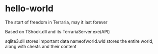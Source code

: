# hello-world
The start of freedom in Terraria,
may it last forever

Based on TShock.dll and its TerrariaServer.exe(API)

sqlite3.dll stores important data
nameofworld.wld stores the entire world, along with chests and their content

